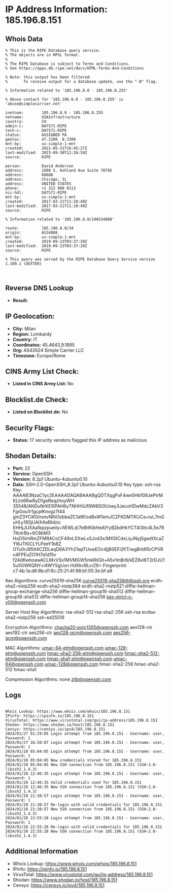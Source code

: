 # IP Address Information: 185.196.8.151

## Whois Data
```
% This is the RIPE Database query service.
% The objects are in RPSL format.
%
% The RIPE Database is subject to Terms and Conditions.
% See https://apps.db.ripe.net/docs/HTML-Terms-And-Conditions

% Note: this output has been filtered.
%       To receive output for a database update, use the "-B" flag.

% Information related to '185.196.8.0 - 185.196.8.255'

% Abuse contact for '185.196.8.0 - 185.196.8.255' is 'abuse@simplecarrier.net'

inetnum:        185.196.8.0 - 185.196.8.255
netname:        USAInfrastructure
country:        CH
admin-c:        DA7571-RIPE
tech-c:         DA7571-RIPE
status:         ASSIGNED PA
geoloc:         47.2200  8.3300
mnt-by:         us-simple-1-mnt
created:        2021-05-31T16:45:27Z
last-modified:  2023-09-30T12:26:59Z
source:         RIPE

person:         David Anderson
address:        1608 S. Ashland Ave Suite 78795
address:        60608
address:        Chicago, IL
address:        UNITED STATES
phone:          +1 312 800 0113
nic-hdl:        DA7571-RIPE
mnt-by:         us-simple-1-mnt
created:        2017-03-21T11:10:49Z
last-modified:  2017-03-21T11:10:49Z
source:         RIPE

% Information related to '185.196.8.0/24AS34888'

route:          185.196.8.0/24
origin:         AS34888
mnt-by:         us-simple-1-mnt
created:        2019-09-23T03:37:20Z
last-modified:  2019-09-23T03:37:20Z
source:         RIPE

% This query was served by the RIPE Database Query Service version 1.109.1 (DEXTER)



```
## Reverse DNS Lookup
- **Result:** 

## IP Geolocation:
- **City:** Milan
- **Region:** Lombardy
- **Country:** IT
- **Coordinates:** 45.4643,9.1895
- **Org:** AS42624 Simple Carrier LLC
- **Timezone:** Europe/Rome

## CINS Army List Check:
- **Listed in CINS Army List:** 
No

## Blocklist.de Check:
- **Listed on Blocklist.de:** 
No

## Security Flags:
- **Status:** 17 security vendors flagged this IP address as malicious

## Shodan Details:
- **Port:** 22
- **Service:** OpenSSH
- **Version:** 8.2p1 Ubuntu-4ubuntu0.10
- **Data:** SSH-2.0-OpenSSH_8.2p1 Ubuntu-4ubuntu0.10
Key type: ssh-rsa
Key: AAAAB3NzaC1yc2EAAAADAQABAAABgQDTXqgPxF4we5Hb109JePtrMKLlni6RwRyD1geReqzhoyWH
35548/ANDuNrKEl5PAH6yTNHHVJf9W8SOlUoey3JecoHDwMdcZAbV3FjpGou1r1gcplKnvgz7t44
gmZ3YCiK0/rsnvNRiOobbaZC1a9f/od8xW1emJCZFKDMTKUCa+IuL7mGuHLy18SjUAlXAeBIdzic
EHHjJUXAa1kpzpueily+fiEWLd/7e8tIKlbHeAlYyB2kdHkYCT4I3ltc4L5e797KotrBs+6C8bM3
HoD5lrhRmZFMRACoCF49nLSXwLxSJvd3x/MX5ICdxLiyJNyjSgedtXcaZYI6JTKICLYLPeeY1b8Z
OTu0rJ95tI4CZDLeqD6A3Yh21epTUswEOc4jjB0EFi2fiT/wgBrbR5rCPVRv4FPEuZO1H7a1d15v
f24dKwboawACLMvVSs1MVMGW5mkRiiGit+A5x1mBr6/kEZ8xl8T2rDJU15u5GWKQNY+l4WYSgUxn
HdXkcBLvrZ8=
Fingerprint: c7:4b:1a:d6:8b:d1:6c:25:21:4f:98:bf:05:3e:bf:a9

Kex Algorithms:
	curve25519-sha256
	curve25519-sha256@libssh.org
	ecdh-sha2-nistp256
	ecdh-sha2-nistp384
	ecdh-sha2-nistp521
	diffie-hellman-group-exchange-sha256
	diffie-hellman-group16-sha512
	diffie-hellman-group18-sha512
	diffie-hellman-group14-sha256
	kex-strict-s-v00@openssh.com

Server Host Key Algorithms:
	rsa-sha2-512
	rsa-sha2-256
	ssh-rsa
	ecdsa-sha2-nistp256
	ssh-ed25519

Encryption Algorithms:
	chacha20-poly1305@openssh.com
	aes128-ctr
	aes192-ctr
	aes256-ctr
	aes128-gcm@openssh.com
	aes256-gcm@openssh.com

MAC Algorithms:
	umac-64-etm@openssh.com
	umac-128-etm@openssh.com
	hmac-sha2-256-etm@openssh.com
	hmac-sha2-512-etm@openssh.com
	hmac-sha1-etm@openssh.com
	umac-64@openssh.com
	umac-128@openssh.com
	hmac-sha2-256
	hmac-sha2-512
	hmac-sha1

Compression Algorithms:
	none
	zlib@openssh.com


## Logs
```

Whois Lookup: https://www.whois.com/whois/185.196.8.151
IPinfo: https://ipinfo.io/185.196.8.151
VirusTotal: https://www.virustotal.com/gui/ip-address/185.196.8.151
Shodan: https://www.shodan.io/host/185.196.8.151
Censys: https://censys.io/ipv4/185.196.8.151
2024/01/27 01:29:05 Login attempt from 185.196.8.151 - Username: user, Password: 1
2024/01/27 16:50:07 Login attempt from 185.196.8.151 - Username: user, Password: 1
2024/01/28 05:04:05 Login attempt from 185.196.8.151 - Username: user, Password: 1
2024/01/28 05:04:05 New credentials stored for 185.196.8.151
2024/01/28 05:04:05 New SSH connection from 185.196.8.151 (SSH-2.0-libssh2_1.4.3)
2024/01/28 12:46:35 Login attempt from 185.196.8.151 - Username: user, Password: 1
2024/01/28 12:46:35 Valid credentials used for 185.196.8.151
2024/01/28 12:46:35 New SSH connection from 185.196.8.151 (SSH-2.0-libssh2_1.4.3)
2024/01/28 21:38:57 Login attempt from 185.196.8.151 - Username: user, Password: 1
2024/01/28 21:38:57 Re-login with valid credentials for 185.196.8.151
2024/01/28 21:38:57 New SSH connection from 185.196.8.151 (SSH-2.0-libssh2_1.4.3)
2024/01/28 22:55:28 Login attempt from 185.196.8.151 - Username: user, Password: 1
2024/01/28 22:55:28 Re-login with valid credentials for 185.196.8.151
2024/01/28 22:55:28 New SSH connection from 185.196.8.151 (SSH-2.0-libssh2_1.4.3)

```
## Additional Information
- Whois Lookup: https://www.whois.com/whois/185.196.8.151
- IPinfo: https://ipinfo.io/185.196.8.151
- VirusTotal: https://www.virustotal.com/gui/ip-address/185.196.8.151
- Shodan: https://www.shodan.io/host/185.196.8.151
- Censys: https://censys.io/ipv4/185.196.8.151

